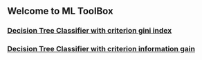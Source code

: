 ## Welcome to ML ToolBox

### [Decision Tree Classifier with criterion gini index](https://github.com/krizsog/ML/blob/master/Decision_Tree.py)
### [Decision Tree Classifier with criterion information gain ](https://github.com/krizsog/ML/blob/master/Decision_Tree.py)
